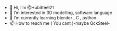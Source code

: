 - 👋 Hi, I’m @HubSteel21
- 👀 I’m interested in 3D modelling, software language
- 🌱 I’m currently learning blender , C , python
- 📫 How to reach me ( You cant )-maybe QckSteel-
